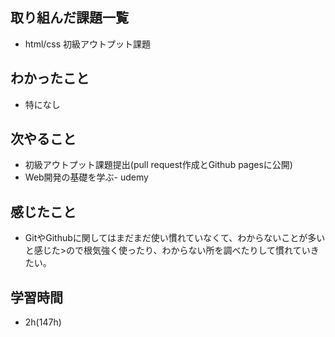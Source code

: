 ## 取り組んだ課題一覧
- html/css 初級アウトプット課題
## わかったこと 
- 特になし
## 次やること
- 初級アウトプット課題提出(pull request作成とGithub pagesに公開) 
- Web開発の基礎を学ぶ- udemy
## 感じたこと
- GitやGithubに関してはまだまだ使い慣れていなくて、わからないことが多いと感じた>ので根気強く使ったり、わからない所を調べたりして慣れていきたい。
## 学習時間
- 2h(147h)
